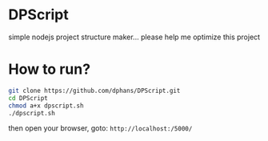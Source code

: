 # DPScript
simple nodejs project structure maker... please help me optimize this project

# How to run?

```bash
git clone https://github.com/dphans/DPScript.git
cd DPScript
chmod a+x dpscript.sh
./dpscript.sh
```

then open your browser, goto: `http://localhost:/5000/`
